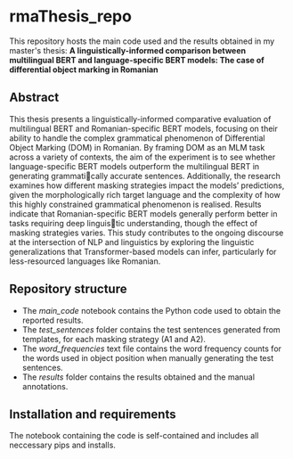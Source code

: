 # rmaThesis_repo
 
This repository hosts the main code used and the results obtained in my master's thesis: **A linguistically-informed comparison between multilingual BERT and language-specific BERT models: The case of differential object marking in Romanian**



## Abstract

This thesis presents a linguistically-informed comparative evaluation of multilingual BERT and Romanian-specific BERT models, focusing on their ability to handle the complex grammatical phenomenon of Differential Object Marking (DOM) in Romanian. By framing DOM as an MLM task across a variety of contexts, the aim of the experiment is to see whether language-specific BERT models outperform the multilingual BERT in generating grammatically accurate sentences. Additionally, the research examines how different masking strategies impact the models’ predictions, given the morphologically rich target language and the complexity of how this highly constrained grammatical phenomenon is realised. Results indicate that Romanian-specific BERT models generally perform better in tasks requiring deep linguistic understanding, though the effect of masking strategies varies. This study contributes to the ongoing discourse at the intersection of NLP and linguistics by exploring the linguistic generalizations that Transformer-based models can infer, particularly for less-resourced languages like Romanian.

## Repository structure

- The _main_code_ notebook contains the Python code used to obtain the reported results.
- The _test_sentences_ folder contains the test sentences generated from templates, for each masking strategy (A1 and A2).
- The _word_frequencies_ text file contains the word frequency counts for the words used in object position when manually generating the test sentences.
- The _results_ folder contains the results obtained and the manual annotations.

## Installation and requirements

The notebook containing the code is self-contained and includes all neccessary pips and installs.
